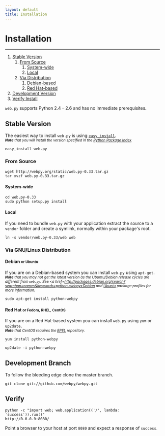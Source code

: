 ```yaml
---
layout: default
title: Installation
---
```


# Installation

<hr id=toc>

1.  [Stable Version](#stable)
    1.  [From Source](#source)
        1.  [System-wide](#system)
        1.  [Local](#local)
    1.  [Via Distribution](#distribution)
        1.  [Debian-based](#debian)
        1.  [Red Hat-based](#red-hat)
1.  [Development Version](#development)
1.  [Verify Install](#verify)

`web.py` supports Python 2.4 &ndash; 2.6 and has no immediate prerequisites.

<h2 id=stable>Stable Version</h2>

The easiest way to install `web.py` is using
<code>[easy_install](http://peak.telecommunity.com/DevCenter/EasyInstall)</code>.  
<em><small><strong>Note</strong> that you will install the version specified in the [Python Package Index](http://pypi.python.org/pypi/web.py).</small></em>

<pre><code><kbd>easy_install web.py</kbd></code></pre>

<h3 id=source>From Source</h3>

<pre><code><kbd>wget http://webpy.org/static/web.py-0.33.tar.gz</kbd>
<kbd>tar xvzf web.py-0.33.tar.gz</kbd></code></pre>

<h4 id=system>System-wide</h4>

<pre><code><kbd>cd web.py-0.33</kbd>
<kbd>sudo python setup.py install</kbd></code></pre>

<h4 id=local>Local</h4>

If you need to bundle `web.py` with your application extract the source to a `vendor` folder and create a symlink, normally within your package's root.

<pre><code><kbd>ln -s vendor/web.py-0.33/web web</kbd></code></pre>

<h3 id=distribution>Via GNU/Linux Distribution</h3>

<h4 id=debian>Debian <small>or Ubuntu</small></h4>

If you are on a Debian-based system you can install `web.py` using `apt-get`.  
<em><small><strong>Note</strong> that you may not get the latest version as the Ubuntu/Debian release cycles are different from `web.py`. See <a href=http://packages.debian.org/search?searchon=names&keywords=python-webpy>Debian</a> and <a href=https://launchpad.net/ubuntu/+source/webpy>Ubuntu</a> package profiles for more information.</small></em>

<pre><code><kbd>sudo apt-get install python-webpy</kbd></code></pre>

<h4 id=red-hat>Red Hat <small>or Fedora, RHEL, CentOS</small></h4>

If you are on a Red Hat-based system you can install `web.py` using `yum` or `up2date`.  
<em><small><strong>Note</strong> that CentOS requires the [<abbr title="Extra Packages for Enterprise Linux">EPEL</abbr>](https://fedoraproject.org/wiki/EPEL) repository.</small></em>

<pre><code><kbd class=su>yum install python-webpy</kbd></code></pre>
<pre><code><kbd class=su>up2date -i python-webpy</kbd></code></pre>

<h2 id=development>Development Branch</h2>

To follow the bleeding edge clone the master branch.

<pre><code><kbd>git clone git://github.com/webpy/webpy.git</kbd></code></pre>

<h2 id=verify>Verify</h2>

<pre><code><kbd>python -c "import web; web.application(('/', lambda: 'success')).run()"</kbd>
<samp>http://0.0.0.0:8080/</samp></code></pre>

Point a browser to your host at port `8080` and expect a response of `success`.

<style>@import url(http://angelo.gladding.name/assets/webpy/changes.css);</style>